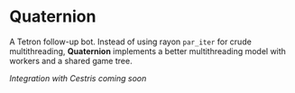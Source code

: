 # Quaternion

A Tetron follow-up bot. 
Instead of using rayon `par_iter` for crude multithreading, **Quaternion** implements a better multithreading model with workers and a shared game tree.

*Integration with Cestris coming soon*
